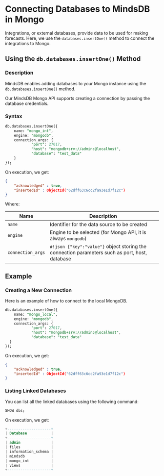 # Connecting Databases to MindsDB in Mongo

Integrations, or external databases, provide data to be used for making forecasts. Here, we use the `databases.insertOne()` method to connect the integrations to Mongo.

## Using the `db.databases.insertOne()` Method

### Description

MindsDB enables adding databases to your Mongo instance using the `db.databases.insertOne()` method.

Our MindsDB Mongo API supports creating a connection by passing the database credentials.

### Syntax

```sql
db.databases.insertOne({
    name: "mongo_int", 
    engine: "mongodb",
    connection_args: {
            "port": 27017,
            "host": "mongodb+srv://admin:@localhost",
            "database": "test_data"            
    }
});
```

On execution, we get:

```json
{
	"acknowledged" : true,
	"insertedId" : ObjectId("62dff63c6cc2fa93e1d7f12c")
}
```

Where:

| Name                   | Description                                                                                     |
| ---------------------- | ----------------------------------------------------------------------------------------------- |
| `name`                 | Identifier for the data source to be created                                                     |
| `engine`               | Engine to be selected (for Mongo API, it is always `mongodb`)                                   |
| `connection_args`      | `#!json {"key":"value"}` object storing the connection parameters such as port, host, database  |

## Example

### Creating a New Connection

Here is an example of how to connect to the local MongoDB.

```sql
db.databases.insertOne({
    name: "mongo_local", 
    engine: "mongodb",
    connection_args: {
            "port": 27017,
            "host": "mongodb+srv://admin:@localhost",
            "database": "test_data"            
  }   
});
```

On execution, we get:

```json
{
	"acknowledged" : true,
	"insertedId" : ObjectId("62dff63c6cc2fa93e1d7f12c")
}
```

### Listing Linked Databases

You can list all the linked databases using the following command:

```sql
SHOW dbs;
```

On execution, we get:

```sql
+--------------------+
| Database           |
+--------------------+
| admin              |
| files              |
| information_schema |             
| mindsdb            |
| mongo_int          |
| views              |
+--------------------+
```
